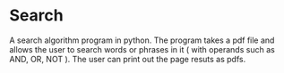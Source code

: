 # Search
 
A search algorithm program in python. The program takes a pdf file and allows the user to search words or phrases in it ( with operands such as AND, OR, NOT ). The user can print out the page resuts as pdfs.
